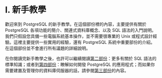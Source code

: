 # I. 新手教學

歡迎來到 PostgreSQL 的新手教學。在這個部份裡的內容，主要提供有關於 PostgreSQL 各項功能的簡介、關連式資料庫概念、以及 SQL 語法的入門說明。我們只假設您具備一些電腦系統基本操作，並不需要很專業的 Unix 或程式設計經驗。這裡主要提供一些實用的經驗，還有 PostgreSQL 系統中重要部份的介紹。在這個部份並不會進行所有議題的詳細說明。

在你閱讀完新手教學之後，也許可以繼續閱讀[第二部份](../the-sql-language/)：更多有關於 SQL 語法的標準知識；或者到[第四部份](../client-interfaces/)：瞭解如何開發 PostgreSQL 的應用程式；而如果你需要建置及管理你的資料庫伺服器的話，請參閱[第三部份](../server-administration/)的內容。
